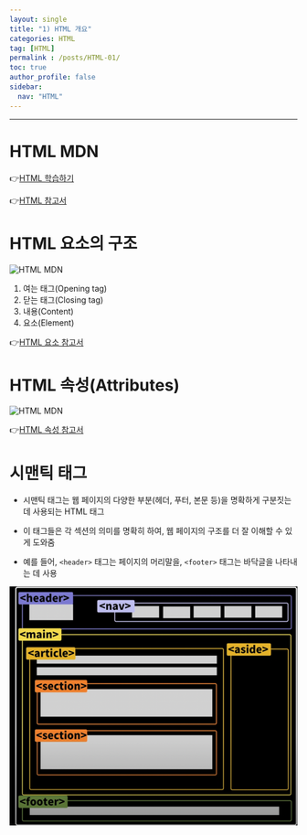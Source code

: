 ```yaml
---
layout: single
title: "1) HTML 개요"
categories: HTML
tag: [HTML]
permalink : /posts/HTML-01/
toc: true
author_profile: false
sidebar:
  nav: "HTML"
---
```


<hr>

# HTML MDN

👉[HTML 학습하기](https://developer.mozilla.org/ko/docs/Learn/HTML)

👉[HTML 참고서](https://developer.mozilla.org/ko/docs/Web/HTML/Reference)

# HTML 요소의 구조

![HTML MDN](https://developer.mozilla.org/ko/docs/Learn/HTML/Introduction_to_HTML/Getting_started/grumpy-cat-small.png)

1. 여는 태그(Opening tag)
2. 닫는 태그(Closing tag)
3. 내용(Content)
4. 요소(Element)

👉[HTML 요소 참고서](https://developer.mozilla.org/ko/docs/Web/HTML/Element)

# HTML 속성(Attributes)

![HTML MDN](https://developer.mozilla.org/ko/docs/Learn/HTML/Introduction_to_HTML/Getting_started/grumpy-cat-attribute-small.png)

👉[HTML 속성 참고서](https://developer.mozilla.org/ko/docs/Web/HTML/Attributes)

# 시맨틱 태그

- 시맨틱 태그는 웹 페이지의 다양한 부분(헤더, 푸터, 본문 등)을 명확하게 구분짓는 데 사용되는 HTML 태그

- 이 태그들은 각 섹션의 의미를 명확히 하여, 웹 페이지의 구조를 더 잘 이해할 수 있게 도와줌

- 예를 들어, `<header>` 태그는 페이지의 머리말을, `<footer>` 태그는 바닥글을 나타내는 데 사용


![image](../../assets/images/HTML/HTML-01-01.png)